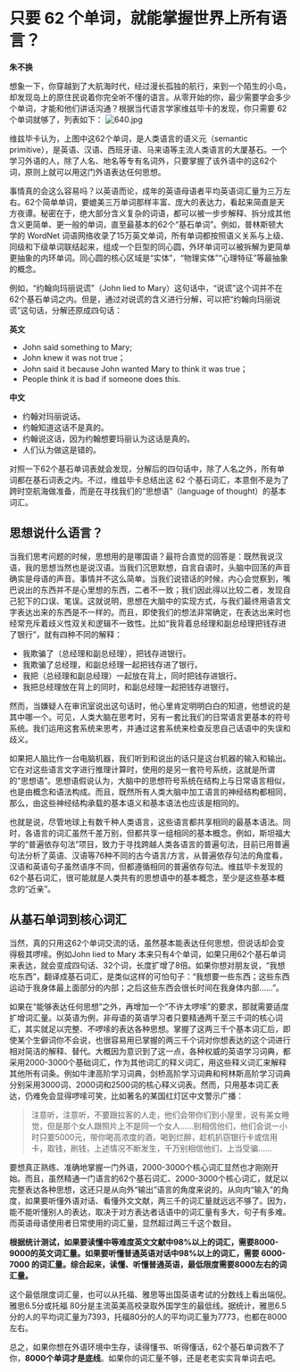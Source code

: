 # 只要 62 个单词，就能掌握世界上所有语言？
**朱不换**

想象一下，你穿越到了大航海时代，经过漫长孤独的航行，来到一个陌生的小岛，却发现岛上的原住民说着你完全听不懂的语言。从零开始的你，最少需要学会多少个单词，才能和他们讲话沟通？根据当代语言学家维兹毕卡的发现，你只需要 62 个单词就够了，列表如下：
![640.jpg](https://upload-images.jianshu.io/upload_images/34893-de94d3a5013c7e2e.jpg?imageMogr2/auto-orient/strip%7CimageView2/2/w/1240)

维兹毕卡认为，上图中这62个单词，是人类语言的语义元（semantic primitive），是英语、汉语、西班牙语、马来语等主流人类语言的大厦基石。一个学习外语的人，除了人名、地名等专有名词外，只要掌握了该外语中的这62个词，原则上就可以用这门外语表达任何思想。

事情真的会这么容易吗？以英语而论，成年的英语母语者平均英语词汇量为三万左右。62个简单单词，要媲美三万单词那样丰富、庞大的表达力，看起来简直是天方夜谭。秘密在于，绝大部分含义复杂的词语，都可以被一步步解释、拆分成其他含义更简单、更一般的单词，直至最基本的62个“基石单词”。例如，普林斯顿大学的 WordNet 词语网络收录了15万英文单词，所有单词都按照语义关系与上级、同级和下级单词联结起来，组成一个巨型的同心圆，外环单词可以被拆解为更简单更抽象的内环单词。同心圆的核心区域是“实体”，“物理实体”“心理特征”等最抽象的概念。

例如，“约翰向玛丽说谎”（John lied to Mary）这句话中，“说谎”这个词并不在62个基石单词之内。但是，通过对说谎的含义进行分解，可以把“约翰向玛丽说谎”这句话，分解还原成四句话：

**英文**

- John said something to Mary;
- John knew it was not true；
- John said it because John wanted Mary to think it was true；
- People think it is bad if someone does this.

**中文**

- 约翰对玛丽说话。
- 约翰知道这话不是真的。
- 约翰说这话，因为约翰想要玛丽认为这话是真的。
- 人们认为做这是错的。

对照一下62个基石单词表就会发现，分解后的四句话中，除了人名之外，所有单词都在基石词表之内。不过，维兹毕卡总结出这 62 个基石词汇，本意倒不是为了跨时空航海做准备，而是在寻找我们的“思想语”（language of thought）的基本词汇。

## 思想说什么语言？

当我们思考问题的时候，思想用的是哪国语？最符合直觉的回答是：既然我说汉语，我的思想当然也是说汉语。当我们沉思默想，自言自语时，头脑中回荡的声音确实是母语的声音。事情并不这么简单。当我们说错话的时候，内心会觉察到，嘴巴说出的东西并不是心里想的东西，二者不一致；我们因此得以比较二者，发现自己犯下的口误、笔误。这就说明，思想在大脑中的实现方式，与我们最终用语言文字表达出来的东西是不一样的。而且，即使我们的想法非常确定，在表达出来时也经常充斥着歧义性双关和逻辑不一致性。比如“我背着总经理和副总经理把钱存进了银行”，就有四种不同的解释：

- 我欺骗了（总经理和副总经理），把钱存进银行。
- 我欺骗了总经理，和副总经理一起把钱存进了银行。
- 我把（总经理和副总经理）一起放在背上，同时把钱存进银行。
- 我把总经理放在背上的同时，和副总经理一起把钱存进银行。

然而，当嫌疑人在审讯室说出这句话时，他心里肯定明明白白的知道，他想说的是其中哪一个。可见，人类大脑在思考时，另有一套比我们的日常语言更基本的符号系统。我们运用这套系统来思考，并通过这套系统来检查反思自己话语中的失误和歧义。

如果把人脑比作一台电脑机器，我们听到和说出的话只是这台机器的输入和输出。它在对这些语言文字进行推理计算时，使用的是另一套符号系统，这就是所谓的“思想语”。思想语假说认为，大脑中的思想符号系统在结构上与日常语言相似，也是由概念和语法构成。而且，既然所有人类大脑中加工语言的神经结构都相同，那么，由这些神经结构承载的基本语义和基本语法也应该是相同的。

也就是说，尽管地球上有数千种人类语言，这些语言都共享相同的最基本语法。同时，各语言的词汇虽然千差万别，但都共享一组相同的基本概念。例如，斯坦福大学的“普遍依存句法”项目，致力于寻找跨越人类各语言的普遍句法，目前已用普遍句法分析了英语、汉语等76种不同的古今语言/方言，从普遍依存句法的角度看，汉语和英语句子虽然语序不同，但都遵循相同的普遍依存句法。维兹毕卡发现的62个基石词汇，很可能就是人类共有的思想语中的基本概念，至少是这些基本概念的“近亲”。

## 从基石单词到核心词汇

当然，真的只用这62个单词交流的话，虽然基本能表达任何思想，但说话却会变得极其啰嗦。例如John lied to Mary 本来只有4个单词，如果只用62个基石单词来表达，就会变成四句话、32个词，长度扩增了8倍。如果你想对朋友说，“我想吃东西”，翻译成基石词汇，是类似这样的可怕句子：“我想要一些东西；这些东西运动于我身体最上面部分的内部；之后这些东西会很长时间在我身体内部……”。

如果在“能够表达任何思想”之外，再增加一个“不许太啰嗦”的要求，那就需要适度扩增词汇量。以英语为例，非母语的英语学习者只要精通两千至三千词的核心词汇，其实就足以完整、不啰嗦的表达各种思想。掌握了这两三千个基本词汇后，即使某个生僻词你不会说，也很容易用已掌握的两三千个词对你想表达的这个词进行相对简洁的解释、替代。大概因为意识到了这一点，各种权威的英语学习词典，都采用2000-3000个基础词汇，作为其他词汇的释义词汇，用这些释义词汇来解释其他所有词条。例如牛津高阶学习词典，剑桥高阶学习词典和柯林斯高阶学习词典分别采用3000词、2000词和2500词的核心释义词表。然而，只用基本词汇表达，仍难免会显得啰嗦可笑，比如著名的某国红灯区中文警示广播：

>注意听，注意听，不要跟拉客的人走，他们会带你们到小屋里，说有美女睡觉，但是那个女人跟照片上不是同一个女人……别相信他们，他们会说一小时只要5000元，带你喝高浓度的酒，喝到烂醉，趁机扒窃银行卡或信用卡，取钱，刷钱，上述情况不断发生，千万别相信他们，上当受骗……

要想真正熟练、准确地掌握一门外语，2000-3000个核心词汇显然也才刚刚开始。而且，虽然精通一门语言的62个基石词汇、2000-3000个核心词汇，就足以完整表达各种思想，这还只是从向外“输出”语言的角度来说的。从向内“输入”的角度，如果要听懂外语对话、看懂外文文献，两三千的词汇量就远远不够了。因为，能不能听懂别人的表达，取决于对方表达者话语中的词汇量有多大，句子有多难。而英语母语使用者日常使用的词汇量，显然超过两三千这个数目。

**根据统计测试，如果要读懂中等难度英文文献中98%以上的词汇，需要8000-9000的英文词汇量。如果要听懂普通英语对话中98%以上的词汇，需要 6000-7000 的词汇量。综合起来，读懂、听懂普通英语，最低限度需要8000左右的词汇量。**

这个最低限度词汇量，也可以从托福、雅思等出国英语考试的分数线上看出端倪。雅思6.5分或托福 80分是主流英美高校录取外国学生的最低线。据统计，雅思6.5 分的人的平均词汇量为7393，托福80分的人的平均词汇量为7773，也都在8000左右。

总之，如果你想在外语环境中生存，读得懂书、听得懂话，62个基石单词救不了你，**8000个单词才是底线**。如果你的词汇量不够，还是老老实实背单词去吧。
